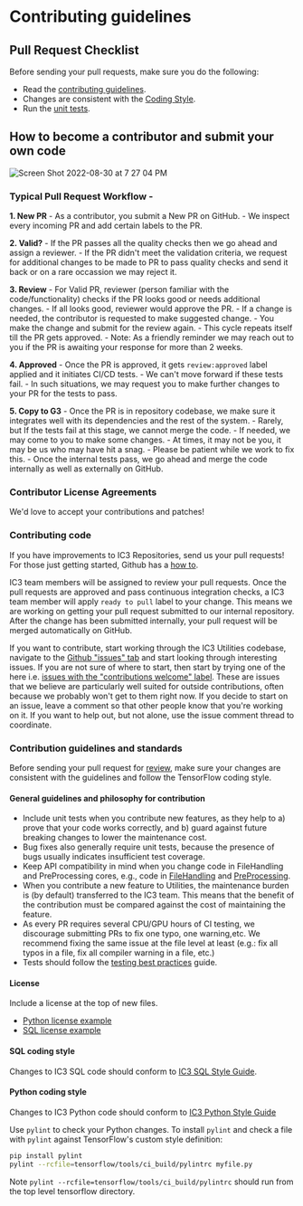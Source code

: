 # Contributing guidelines

## Pull Request Checklist

Before sending your pull requests, make sure you do the following:

-   Read the [contributing guidelines](CONTRIBUTING.md).
-   Changes are consistent with the [Coding Style](#c-coding-style).
-   Run the [unit tests](#running-unit-tests).

## How to become a contributor and submit your own code

![Screen Shot 2022-08-30 at 7 27 04 PM](https://user-images.githubusercontent.com/42785357/187579207-9924eb32-da31-47bb-99f9-d8bf1aa238ad.png)

### Typical Pull Request Workflow -

**1. New PR** - As a contributor, you submit a New PR on GitHub. - We inspect
every incoming PR and add certain labels to the PR.

**2. Valid?** - If the PR passes all the quality checks then we go ahead and
assign a reviewer. - If the PR didn't meet the validation criteria, we request
for additional changes to be made to PR to pass quality checks and send it back
or on a rare occassion we may reject it.

**3. Review** - For Valid PR, reviewer (person familiar with the
code/functionality) checks if the PR looks good or needs additional changes. -
If all looks good, reviewer would approve the PR. - If a change is needed, the
contributor is requested to make suggested change. - You make the change and
submit for the review again. - This cycle repeats itself till the PR gets
approved. - Note: As a friendly reminder we may reach out to you if the PR is
awaiting your response for more than 2 weeks.

**4. Approved** - Once the PR is approved, it gets `review:approved` label
applied and it initiates CI/CD tests. - We can't move forward if these tests
fail. - In such situations, we may request you to make further changes to your
PR for the tests to pass.

**5. Copy to G3** - Once the PR is in repository codebase, we make sure it
integrates well with its dependencies and the rest of the system. - Rarely, but
If the tests fail at this stage, we cannot merge the code. - If needed, we may
come to you to make some changes. - At times, it may not be you, it may be us
who may have hit a snag. - Please be patient while we work to fix this. - Once
the internal tests pass, we go ahead and merge the code internally as well as
externally on GitHub.

### Contributor License Agreements

We'd love to accept your contributions and patches!


### Contributing code

If you have improvements to IC3 Repositories, send us your pull requests! For those
just getting started, Github has a
[how to](https://help.github.com/articles/using-pull-requests/).

IC3 team members will be assigned to review your pull requests. Once the
pull requests are approved and pass continuous integration checks, a IC3
team member will apply `ready to pull` label to your change. This means we are
working on getting your pull request submitted to our internal repository. After
the change has been submitted internally, your pull request will be merged
automatically on GitHub.

If you want to contribute, start working through the IC3 Utilities codebase,
navigate to the
[Github "issues" tab](https://github.com/Prisma-pResearch/Utilities/issues) and start
looking through interesting issues. If you are not sure of where to start, then
start by trying one of the  here i.e.
[issues with the "contributions welcome" label](https://github.com/Prisma-pResearch/Utilities/labels/contributors%20welcome).
These are issues that we believe are particularly well suited for outside
contributions, often because we probably won't get to them right now. If you
decide to start on an issue, leave a comment so that other people know that
you're working on it. If you want to help out, but not alone, use the issue
comment thread to coordinate.

### Contribution guidelines and standards

Before sending your pull request for
[review](https://github.com/tensorflow/tensorflow/pulls),
make sure your changes are consistent with the guidelines and follow the
TensorFlow coding style.

#### General guidelines and philosophy for contribution

*   Include unit tests when you contribute new features, as they help to a)
    prove that your code works correctly, and b) guard against future breaking
    changes to lower the maintenance cost.
*   Bug fixes also generally require unit tests, because the presence of bugs
    usually indicates insufficient test coverage.
*   Keep API compatibility in mind when you change code in FileHandling and PreProcessing cores,
    e.g., code in
    [FileHandling](https://github.com/Prisma-pResearch/Utilities/tree/main/FileHandling)
    and
    [PreProcessing](https://github.com/Prisma-pResearch/Utilities/tree/main/PreProcessing).
*   When you contribute a new feature to Utilities, the maintenance burden is
    (by default) transferred to the IC3 team. This means that the benefit
    of the contribution must be compared against the cost of maintaining the
    feature.
*   As every PR requires several CPU/GPU hours of CI testing, we discourage
    submitting PRs to fix one typo, one warning,etc. We recommend fixing the
    same issue at the file level at least (e.g.: fix all typos in a file, fix
    all compiler warning in a file, etc.)
*   Tests should follow the
    [testing best practices](https://www.tensorflow.org/community/contribute/tests)
    guide.

#### License

Include a license at the top of new files.

*   [Python license example](https://github.com/tensorflow/tensorflow/blob/master/tensorflow/python/ops/nn.py#L1)
*   [SQL license example](https://github.com/tensorflow/tensorflow/blob/master/tensorflow/java/src/main/java/org/tensorflow/Graph.java#L1)


#### SQL coding style

Changes to IC3 SQL code should conform to
[IC3 SQL Style Guide](https://google.github.io/styleguide/cppguide.html).


#### Python coding style

Changes to IC3 Python code should conform to
[IC3 Python Style Guide](https://github.com/google/styleguide/blob/gh-pages/pyguide.md)

Use `pylint` to check your Python changes. To install `pylint` and check a file
with `pylint` against TensorFlow's custom style definition:

```bash
pip install pylint
pylint --rcfile=tensorflow/tools/ci_build/pylintrc myfile.py
```

Note `pylint --rcfile=tensorflow/tools/ci_build/pylintrc` should run from the
top level tensorflow directory.



<!-- #### Running doctest for testable docstring

There are two ways to test the code in the docstring locally:

1.  If you are only changing the docstring of a class/function/method, then you
    can test it by passing that file's path to
    [tf_doctest.py](https://www.tensorflow.org/code/tensorflow/tools/docs/tf_doctest.py).
    For example:

    ```bash
    python tf_doctest.py --file=<file_path>
    ```

    This will run it using your installed version of TensorFlow. To be sure
    you're running the same code that you're testing:

    *   Use an up to date [tf-nightly](https://pypi.org/project/tf-nightly/)
        `pip install -U tf-nightly`
    *   Rebase your pull request onto a recent pull from
        [TensorFlow's](https://github.com/tensorflow/tensorflow) master branch.

2.  If you are changing the code and the docstring of a class/function/method,
    then you will need to
    [build TensorFlow from source](https://www.tensorflow.org/install/source).
    Once you are setup to build from source, you can run the tests:

    ```bash
    bazel run //tensorflow/tools/docs:tf_doctest
    ```

    or

    ```bash
    bazel run //tensorflow/tools/docs:tf_doctest -- --module=ops.array_ops
    ```

    The `--module` is relative to `tensorflow.python`. -->

